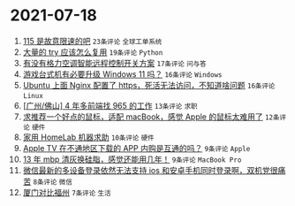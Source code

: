 # 2021-07-18

1. [115 是故意限速的吧](https://www.v2ex.com/t/790160) `23条评论` `全球工单系统`
1. [大量的 try 应该怎么复用](https://www.v2ex.com/t/790153) `19条评论` `Python`
1. [有没有格力空调智能远程控制开关方案](https://www.v2ex.com/t/790154) `17条评论` `问与答`
1. [游戏台式机有必要升级 Windows 11 吗？](https://www.v2ex.com/t/790184) `16条评论` `Windows`
1. [Ubuntu 上面 Nginx 配置了 https，死活无法访问，不知道啥问题](https://www.v2ex.com/t/790169) `16条评论` `Linux`
1. [[广州/佛山] 4 年多前端找 965 的工作](https://www.v2ex.com/t/790175) `13条评论` `求职`
1. [求推荐一个好点的鼠标，适配 macBook，感觉 Apple 的鼠标太难用了](https://www.v2ex.com/t/790186) `12条评论` `硬件`
1. [家用 HomeLab 机器求助](https://www.v2ex.com/t/790180) `10条评论` `硬件`
1. [Apple TV 在不通地区下载的 APP 内购是互通的吗？](https://www.v2ex.com/t/790167) `9条评论` `Apple`
1. [13 年 mbp 清灰换硅脂，感觉还能用几年！](https://www.v2ex.com/t/790166) `9条评论` `MacBook Pro`
1. [微信最新的多设备登录依然无法支持 ios 和安卓手机同时登录啊，双机党很痛苦](https://www.v2ex.com/t/790170) `8条评论` `微信`
1. [厦门对比福州](https://www.v2ex.com/t/790174) `7条评论` `生活`
